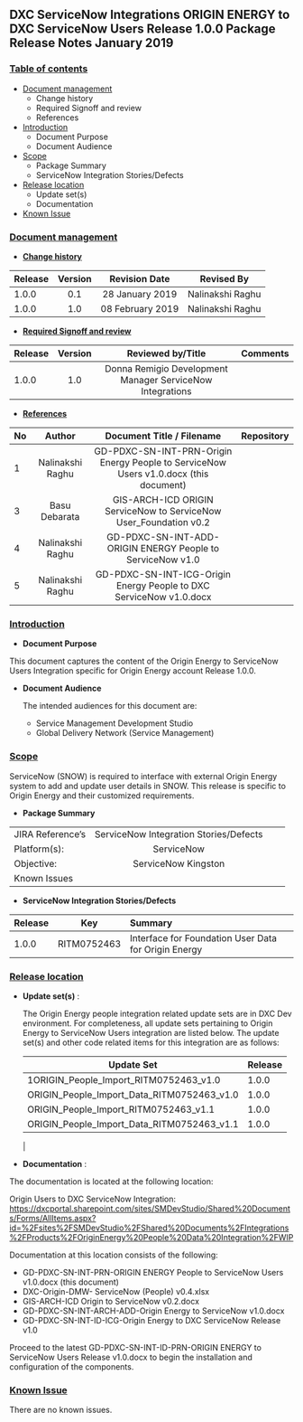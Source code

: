 ﻿## **DXC ServiceNow Integrations ORIGIN ENERGY to DXC ServiceNow Users Release 1.0.0 Package Release Notes January 2019**

### <u>**Table of contents**</u>

* [Document management](#Document_management)
   * Change history
   *	Required Signoff and review
   *	References	
* [Introduction](#Introduction)	
   * Document Purpose	
   *	Document Audience	
* [Scope](#Scope)	
   *	Package Summary	
   *	ServiceNow Integration Stories/Defects	
* [Release location](#Release_location)	
   *	Update set(s)	
   *	Documentation	
*	[Known Issue](#Known_Issue)	


### <u>**Document management**</u>
* <u>**Change history**</u>

| Release | Version | Revision  Date | Revised By |
|----------|:-------------:|:------:|-------------|
| 1.0.0 | 0.1 | 28 January 2019 | Nalinakshi Raghu |
| 1.0.0 |    1.0   |   08 February 2019 |Nalinakshi Raghu |


* <u>**Required Signoff and review**</u>

| Release | Version | Reviewed by/Title | Comments |
|----------|:-------------:|:------:|-------------|
| 1.0.0 |    1.0   |Donna Remigio Development Manager ServiceNow Integrations  


* <u>**References**</u>

| No       | Author        | Document Title / Filename|Repository |
|----------|:-------------:|:------:|------------------|
| 1        |    Nalinakshi Raghu  |GD-PDXC-SN-INT-PRN-Origin Energy People to ServiceNow Users v1.0.docx (this document)| || 2 |   Basu Debarata | DXC-Origin-DMW-ServiceNow (People) v.04 | |
| 3 | Basu Debarata | GIS-ARCH-ICD ORIGIN ServiceNow to ServiceNow User_Foundation v0.2 | |
| 4 | Nalinakshi Raghu | GD-PDXC-SN-INT-ADD-ORIGIN ENERGY People to ServiceNow v1.0 | |
| 5| Nalinakshi Raghu | GD-PDXC-SN-INT-ICG-Origin Energy People to DXC ServiceNow v1.0.docx | |


### **<u>Introduction**</u>
   * **Document Purpose**

This document captures the content of the Origin Energy to ServiceNow Users Integration specific for Origin Energy account Release 1.0.0.

* **Document Audience**

    The intended audiences for this document are:
    * Service Management Development Studio
    * Global Delivery Network (Service Management)

### **<u>Scope**</u>

ServiceNow (SNOW) is required to interface with external Origin Energy system to add and update user details in SNOW. This release is specific to Origin Energy and their customized requirements.

* **Package Summary**


|  |  |  |  |
|----------|:-------------:|:------:|--|
| JIRA Reference’s | ServiceNow Integration Stories/Defects  
| Platform(s): |    ServiceNow  
| Objective: | ServiceNow Kingston 
| Known Issues 


* **ServiceNow Integration Stories/Defects**

| Release | Key | Summary |
|----------|:-------------:|:-------------|
| 1.0.0 | RITM0752463 | Interface for Foundation User Data for Origin Energy|


### <u>**Release location**</U>
 * **Update set(s)** :
    
    The Origin Energy people integration related update sets are in DXC Dev environment.  For completeness, all update sets pertaining to Origin Energy to ServiceNow Users integration are listed below. The update set(s) and other code related items for this integration are as follows:

    | Update Set | Release |
    |----------|:-------------|
    | 1ORIGIN_People_Import_RITM0752463_v1.0 | 1.0.0 |
    | ORIGIN_People_Import_Data_RITM0752463_v1.0 | 1.0.0 |
    | ORIGIN_People_Import_RITM0752463_v1.1 | 1.0.0 |
    | ORIGIN_People_Import_Data_RITM0752463_v1.1 | 1.0.0 |
    |

* **Documentation** :

The documentation is located at the following location:

Origin Users to DXC ServiceNow Integration:
https://dxcportal.sharepoint.com/sites/SMDevStudio/Shared%20Documents/Forms/AllItems.aspx?id=%2Fsites%2FSMDevStudio%2FShared%20Documents%2FIntegrations%2FProducts%2FOriginEnergy%20People%20Data%20Integration%2FWIP 

Documentation at this location consists of the following:

* GD-PDXC-SN-INT-PRN-ORIGIN ENERGY People to ServiceNow Users v1.0.docx (this document)
* DXC-Origin-DMW- ServiceNow (People) v0.4.xlsx
* GIS-ARCH-ICD Origin to ServiceNow v0.2.docx
* GD-PDXC-SN-INT-ARCH-ADD-Origin Energy to ServiceNow v1.0.docx
* GD-PDXC-SN-INT-ID-ICG-Origin Energy to DXC ServiceNow Release v1.0


Proceed to the latest GD-PDXC-SN-INT-ID-PRN-ORIGIN ENERGY to ServiceNow Users Release v1.0.docx to begin the installation and configuration of the components.

### **<u>Known Issue</u>** 

There are no known issues.














